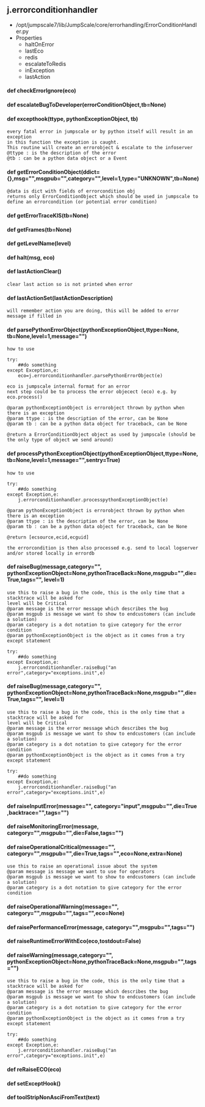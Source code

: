 ## j.errorconditionhandler

- /opt/jumpscale7/lib/JumpScale/core/errorhandling/ErrorConditionHandler.py
- Properties
    - haltOnError
    - lastEco
    - redis
    - escalateToRedis
    - inException
    - lastAction

#### def checkErrorIgnore(eco) 

    

#### def escalateBugToDeveloper(errorConditionObject,tb=None) 

    

#### def excepthook(ttype, pythonExceptionObject, tb) 

    every fatal error in jumpscale or by python itself will result in an exception
    in this function the exception is caught.
    This routine will create an errorobject & escalate to the infoserver
    @ttype : is the description of the error
    @tb : can be a python data object or a Event

#### def getErrorConditionObject(ddict=\{\},msg="",msgpub="",category="",level=1,type="UNKNOWN",tb=None) 

    @data is dict with fields of errorcondition obj
    returns only ErrorConditionObject which should be used in jumpscale to define an errorcondition (or potential error condition)

#### def getErrorTraceKIS(tb=None) 

    

#### def getFrames(tb=None) 

    

#### def getLevelName(level) 

    

#### def halt(msg, eco) 

    

#### def lastActionClear() 

    clear last action so is not printed when error

#### def lastActionSet(lastActionDescription) 

    will remember action you are doing, this will be added to error message if filled in

#### def parsePythonErrorObject(pythonExceptionObject,ttype=None, tb=None,level=1,message="") 

    how to use
    
    try:
        ##do something            
    except Exception,e:
        eco=j.errorconditionhandler.parsePythonErrorObject(e)
    
    eco is jumpscale internal format for an error 
    next step could be to process the error objecect (eco) e.g. by eco.process()
        
    @param pythonExceptionObject is errorobject thrown by python when there is an exception
    @param ttype : is the description of the error, can be None
    @param tb : can be a python data object for traceback, can be None
    
    @return a ErrorConditionObject object as used by jumpscale (should be the only type of object we send around)

#### def processPythonExceptionObject(pythonExceptionObject,ttype=None, tb=None,level=1,message="",sentry=True) 

    how to use
    
    try:
        ##do something            
    except Exception,e:
        j.errorconditionhandler.processpythonExceptionObject(e)
        
    @param pythonExceptionObject is errorobject thrown by python when there is an exception
    @param ttype : is the description of the error, can be None
    @param tb : can be a python data object for traceback, can be None
    
    @return [ecsource,ecid,ecguid]
    
    the errorcondition is then also processed e.g. send to local logserver and/or stored locally in errordb

#### def raiseBug(message,category="", pythonExceptionObject=None,pythonTraceBack=None,msgpub="",die=True,tags="", level=1) 

    use this to raise a bug in the code, this is the only time that a stacktrace will be asked for
    level will be Critical
    @param message is the error message which describes the bug
    @param msgpub is message we want to show to endcustomers (can include a solution)
    @param category is a dot notation to give category for the error condition
    @param pythonExceptionObject is the object as it comes from a try except statement
    
    try:
        ##do something            
    except Exception,e:
        j.errorconditionhandler.raiseBug("an error",category="exceptions.init",e)

#### def raiseBug(message,category="", pythonExceptionObject=None,pythonTraceBack=None,msgpub="",die=True,tags="", level=1) 

    use this to raise a bug in the code, this is the only time that a stacktrace will be asked for
    level will be Critical
    @param message is the error message which describes the bug
    @param msgpub is message we want to show to endcustomers (can include a solution)
    @param category is a dot notation to give category for the error condition
    @param pythonExceptionObject is the object as it comes from a try except statement
    
    try:
        ##do something            
    except Exception,e:
        j.errorconditionhandler.raiseBug("an error",category="exceptions.init",e)

#### def raiseInputError(message="", category="input",msgpub="",die=True ,backtrace="",tags="") 

    

#### def raiseMonitoringError(message, category="",msgpub="",die=False,tags="") 

    

#### def raiseOperationalCritical(message="", category="",msgpub="",die=True,tags="",eco=None,extra=None) 

    use this to raise an operational issue about the system
    @param message is message we want to use for operators
    @param msgpub is message we want to show to endcustomers (can include a solution)
    @param category is a dot notation to give category for the error condition

#### def raiseOperationalWarning(message="", category="",msgpub="",tags="",eco=None) 

    

#### def raisePerformanceError(message, category="",msgpub="",tags="") 

    

#### def raiseRuntimeErrorWithEco(eco,tostdout=False) 

    

#### def raiseWarning(message,category="", pythonExceptionObject=None,pythonTraceBack=None,msgpub="",tags="") 

    use this to raise a bug in the code, this is the only time that a stacktrace will be asked for
    @param message is the error message which describes the bug
    @param msgpub is message we want to show to endcustomers (can include a solution)
    @param category is a dot notation to give category for the error condition
    @param pythonExceptionObject is the object as it comes from a try except statement
    
    try:
        ##do something            
    except Exception,e:
        j.errorconditionhandler.raiseBug("an error",category="exceptions.init",e)

#### def reRaiseECO(eco) 

    

#### def setExceptHook() 

    

#### def toolStripNonAsciFromText(text) 

    

